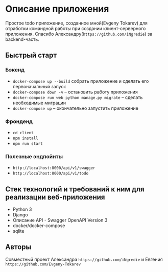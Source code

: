 # Описание приложения

Простое todo приложение, созданное мной(Evgeny Tokarev) для отработки командной работы
при создании клиент-серверного приложения. Спасибо Александру(`https://github.com/iNgredie`)
за backend-часть.

## Быстрый старт

### Бэкенд

- `docker-compose up --build` собрать приложение и сделать его первоначальный запуск
- `docker-compose down -v` – остановить работу приложения
- `docker-compose run web python manage.py migrate` – сделать необходимые миграции
- `docker-compose up` – окончательно запустить приложение

### Фронденд

- `cd client`
- `npm install`
- `npm run start`

### Полезные эндпойнты

- `http://localhost:8000/api/v1/swagger`
- `http://localhost:8000/api/v1/todo`

## Стек технологий и требований к ним для реализации веб-приложения

- Python 3
- Django
- Описание API - Swagger OpenAPI Version 3
- docker/docker-compose
- sqlite

## Авторы

Совместный проект Александра `https://github.com/iNgredie` и Евгения `https://github.com/Evgeny-Tokarev`
